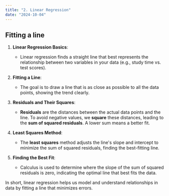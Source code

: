 ```yaml
---
title: "2. Linear Regression"
date: "2024-10-04"
---
```


## Fitting a line 

1. **Linear Regression Basics**:
   - Linear regression finds a straight line that best represents the relationship between two variables in your data (e.g., study time vs. test scores).

2. **Fitting a Line**:
   - The goal is to draw a line that is as close as possible to all the data points, showing the trend clearly.

3. **Residuals and Their Squares**:
   - **Residuals** are the distances between the actual data points and the line. To avoid negative values, we **square** these distances, leading to the **sum of squared residuals**. A lower sum means a better fit.

4. **Least Squares Method**:
   - The **least squares** method adjusts the line's slope and intercept to minimize the sum of squared residuals, finding the best-fitting line.

5. **Finding the Best Fit**:
   - Calculus is used to determine where the slope of the sum of squared residuals is zero, indicating the optimal line that best fits the data. 

In short, linear regression helps us model and understand relationships in data by fitting a line that minimizes errors.

